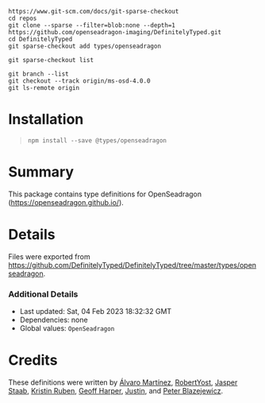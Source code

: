 ```
https://www.git-scm.com/docs/git-sparse-checkout
cd repos
git clone --sparse --filter=blob:none --depth=1 https://github.com/openseadragon-imaging/DefinitelyTyped.git
cd DefinitelyTyped
git sparse-checkout add types/openseadragon

git sparse-checkout list

git branch --list
git checkout --track origin/ms-osd-4.0.0
git ls-remote origin
```

# Installation
> `npm install --save @types/openseadragon`

# Summary
This package contains type definitions for OpenSeadragon (https://openseadragon.github.io/).

# Details
Files were exported from https://github.com/DefinitelyTyped/DefinitelyTyped/tree/master/types/openseadragon.

### Additional Details
 * Last updated: Sat, 04 Feb 2023 18:32:32 GMT
 * Dependencies: none
 * Global values: `OpenSeadragon`

# Credits
These definitions were written by [ Álvaro Martínez](https://github.com/alvaromartmart), [RobertYost](https://github.com/RobertYost), [Jasper Staab](https://github.com/jstaab), [Kristin Ruben](https://github.com/kristinruben), [Geoff Harper](https://github.com/geoff-harper), [Justin](https://github.com/justincy), and [Peter Blazejewicz](https://github.com/peterblazejewicz).
